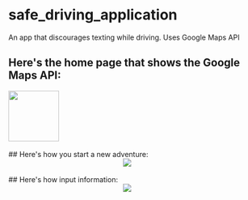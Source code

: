 # safe_driving_application
An app that discourages texting while driving. Uses Google Maps API

## Here's the home page that shows the Google Maps API: 

<div><img src="https://github.com/Mishka2/safe_driving_application/blob/master/home_screen.png" width="100"/></div>



<br>
## Here's how you start a new adventure: 

<div style="  display: block; margin-left: auto; margin-right: auto; width: 10%;"><img src="https://github.com/Mishka2/safe_driving_application/blob/master/start.png" /></div>

<br>
## Here's how input information: 

<div style="  display: block; margin-left: auto; margin-right: auto; width: 10%;"><img src="https://github.com/Mishka2/safe_driving_application/blob/master/info_input.png" /></div>
